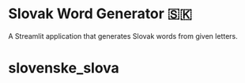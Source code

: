 # Slovak Word Generator 🇸🇰

A Streamlit application that generates Slovak words from given letters.
# slovenske_slova
